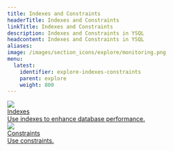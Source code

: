 ```yaml
---
title: Indexes and Constraints
headerTitle: Indexes and Constraints
linkTitle: Indexes and Constraints
description: Indexes and Constraints in YSQL
headcontent: Indexes and Constraints in YSQL
aliases:
image: /images/section_icons/explore/monitoring.png
menu:
  latest:
    identifier: explore-indexes-constraints
    parent: explore
    weight: 800
---
```



<div class="row">

  <div class="col-12 col-md-6 col-lg-12 col-xl-6">
    <a class="section-link icon-offset" href="indexes-1/">
      <div class="head">
        <img class="icon" src="/images/section_icons/develop/learn.png" aria-hidden="true"/>
        <div class="title">Indexes</div>
      </div>
      <div class="body">
          Use indexes to enhance database performance.
      </div>
    </a>
  </div>

  <div class="col-12 col-md-6 col-lg-12 col-xl-6">
    <a class="section-link icon-offset" href="constraints/">
      <div class="head">
        <img class="icon" src="/images/section_icons/develop/learn.png" aria-hidden="true"/>
        <div class="title">Constraints</div>
      </div>
      <div class="body">
          Use constraints.
      </div>
    </a>
  </div>
  
</div>